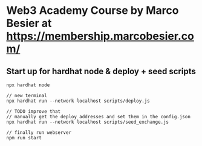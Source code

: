 # Web3 Academy Course by Marco Besier at https://membership.marcobesier.com/


## Start up for hardhat node & deploy + seed scripts

```shell
npx hardhat node

// new terminal 
npx hardhat run --network localhost scripts/deploy.js

// TODO improve that
// manually get the deploy addresses and set them in the config.json
npx hardhat run --network localhost scripts/seed_exchange.js

// finally run webserver
npm run start
```
